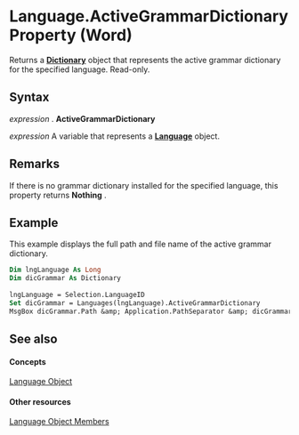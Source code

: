 
# Language.ActiveGrammarDictionary Property (Word)

Returns a  **[Dictionary](1946d60c-2abd-9ca9-8d0b-7068e9173bb3.md)** object that represents the active grammar dictionary for the specified language. Read-only.


## Syntax

 _expression_ . **ActiveGrammarDictionary**

 _expression_ A variable that represents a **[Language](0acc4a42-b4c2-a415-0e38-a049b085dc86.md)** object.


## Remarks

If there is no grammar dictionary installed for the specified language, this property returns  **Nothing** .


## Example

This example displays the full path and file name of the active grammar dictionary.


```vb
Dim lngLanguage As Long 
Dim dicGrammar As Dictionary 
 
lngLanguage = Selection.LanguageID 
Set dicGrammar = Languages(lngLanguage).ActiveGrammarDictionary 
MsgBox dicGrammar.Path &amp; Application.PathSeparator &amp; dicGrammar.Name
```


## See also


#### Concepts


[Language Object](0acc4a42-b4c2-a415-0e38-a049b085dc86.md)
#### Other resources


[Language Object Members](71b8c7ea-bb8f-3fa7-73f7-f99485ab5d4a.md)
